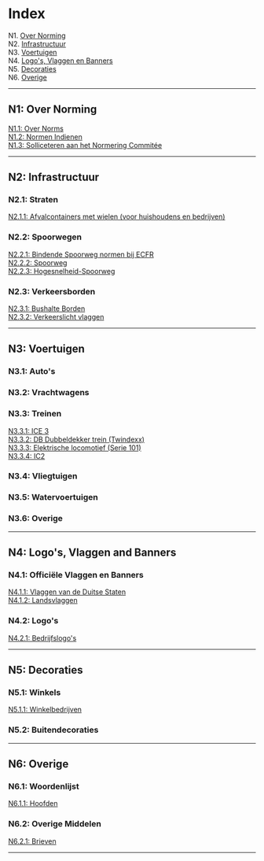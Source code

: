 # Index

N1. [Over Norming](#n1)  
N2. [Infrastructuur](#n2)  
N3. [Voertuigen](#n3)  
N4. [Logo's, Vlaggen en Banners](#n4)  
N5. [Decoraties](#n5)  
N6. [Overige](#n6)

***

## N1: Over Norming

[N1.1: Over Norms](/BTEN/NL/N1/md.1)  
[N1.2: Normen Indienen](/BTEN/EN/N1/2)  
[N1.3: Solliceteren aan het Normering Commitée](/BTEN/EN/N1/3)

***

## N2: Infrastructuur
### N2.1: Straten
[N2.1.1: Afvalcontainers met wielen (voor huishoudens en bedrijven)](/BTEN/EN/N2/1/1)  
### N2.2: Spoorwegen
[N2.2.1: Bindende Spoorweg normen bij ECFR](/BTEN/EN/N2/2/1)   
[N2.2.2: Spoorweg](/BTEN/EN/N2/2/2)    
[N2.2.3: Hogesnelheid-Spoorweg](/BTEN/EN/N2/2/3)
### N2.3: Verkeersborden
[N2.3.1: Bushalte Borden](/BTEN/EN/N2/3/1)  
[N2.3.2: Verkeerslicht vlaggen](/BTEN/EN/N2/3/2)

***

## N3: Voertuigen
### N3.1: Auto's
### N3.2: Vrachtwagens
### N3.3: Treinen
[N3.3.1: ICE 3](/BTEN/EN/N3/3/1)  
[N3.3.2: DB Dubbeldekker trein (Twindexx)](/BTEN/EN/N3/3/2)  
[N3.3.3: Elektrische locomotief (Serie 101)](/BTEN/EN/N3/3/3)    
[N3.3.4: IC2 ](/BTEN/EN/N3/3/4)
### N3.4: Vliegtuigen
### N3.5: Watervoertuigen
### N3.6: Overige

***

## N4: Logo's, Vlaggen and Banners
### N4.1: Officiële Vlaggen en Banners
[N4.1.1: Vlaggen van de Duitse Staten](/BTEN/EN/N4/1/1)  
[N4.1.2: Landsvlaggen](/BTEN/EN/N4/1/2)
### N4.2: Logo's
[N4.2.1: Bedrijfslogo's](/BTEN/EN/N4/2/1)

***

## N5: Decoraties
### N5.1: Winkels
[N5.1.1: Winkelbedrijven](/BTEN/EN/N5/1/1)
### N5.2: Buitendecoraties

***

## N6: Overige
### N6.1: Woordenlijst
[N6.1.1: Hoofden](/BTEN/EN/N6/1/1)
### N6.2: Overige Middelen
[N6.2.1: Brieven](/BTEN/EN/N6/2/1)

***
